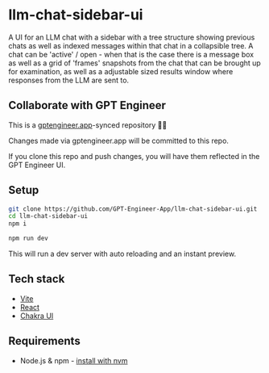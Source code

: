 # llm-chat-sidebar-ui

A UI for an LLM chat with a sidebar with a tree structure showing previous chats as well as indexed messages within that chat in a collapsible tree. A chat can be 'active' / open - when that is the case there is a message box as well as a grid of 'frames' snapshots from the chat  that can be brought up for examination, as well as a adjustable sized results window where responses from the LLM are sent to. 

## Collaborate with GPT Engineer

This is a [gptengineer.app](https://gptengineer.app)-synced repository 🌟🤖

Changes made via gptengineer.app will be committed to this repo.

If you clone this repo and push changes, you will have them reflected in the GPT Engineer UI.

## Setup

```sh
git clone https://github.com/GPT-Engineer-App/llm-chat-sidebar-ui.git
cd llm-chat-sidebar-ui
npm i
```

```sh
npm run dev
```

This will run a dev server with auto reloading and an instant preview.

## Tech stack

- [Vite](https://vitejs.dev/)
- [React](https://react.dev/)
- [Chakra UI](https://chakra-ui.com/)

## Requirements

- Node.js & npm - [install with nvm](https://github.com/nvm-sh/nvm#installing-and-updating)
